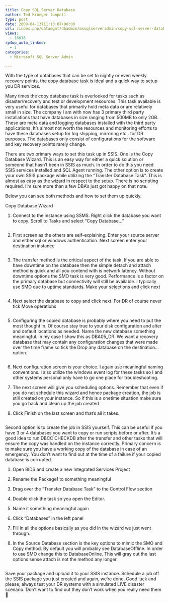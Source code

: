 ```yaml
---
title: Copy SQL Server Database
author: Ted Krueger (onpnt)
type: post
date: 2009-04-13T11:13:07+00:00
url: /index.php/datamgmt/dbadmin/mssqlserveradmin/copy-sql-server-database/
views:
  - 16018
rp4wp_auto_linked:
  - 1
categories:
  - Microsoft SQL Server Admin

---
```

With the type of databases that can be set to nightly or even weekly recovery points, the copy database task is ideal and a quick way to setup you DR services.

Many times the copy database task is overlooked for tasks such as disaster/recovery and test or development resources. This task available is very useful for databases that primarily hold meta data or are relatively small in size. The company I am with now has 3 primary third party installations that have databases in size ranging from 500MB to only 2GB. These are meta data and logging databases installed with the third party applications. It&#8217;s almost not worth the resources and monitoring efforts to have these databases setup for log shipping, mirroring etc.. for DR purposes. The databases only consist of configurations for the software and key recovery points rarely change.

There are two primary ways to set this task up in SSIS. One is the Copy Database Wizard. This is an easy way for either a quick solution or someone that hasn&#8217;t been in SSIS as much. In order to do this you need SSIS services installed and SQL Agent running. The other option is to create your own SSIS package while utilizing the &#8220;Transfer Database Task&#8221;. This is almost as easy as the wizard in respect to the setup. There is no scripting required. I&#8217;m sure more than a few DBA&#8217;s just got happy on that note. 

Below you can see both methods and how to set them up quickly.

Copy Database Wizard

1) Connect to the instance using SSMS. Right click the database you want to copy. Scroll to Tasks and select &#8220;Copy Database&#8230;&#8221;

<div class="image_block">
  <img src="/wp-content/uploads/blogs/DataMgmt//copydb_1.gif" alt="" title="" />
</div>

2) First screen as the others are self-explaining. Enter your source server and either sql or windows authentication. Next screen enter your destination instance

<div class="image_block">
  <img src="/wp-content/uploads/blogs/DataMgmt//copydb_2.gif" alt="" title="" />
</div>

3) The transfer method is the critical aspect of the task. If you are able to have downtime on the database then the simple detach and attach method is quick and all you contend with is network latency. Without downtime options the SMO task is very good. Performance is a factor on the primary database but connectivity will still be available. I typically use SMO due to uptime standards. Make your selections and click next

<div class="image_block">
  <img src="/wp-content/uploads/blogs/DataMgmt//copydb_3.gif" alt="" title="" />
</div>

4) Next select the database to copy and click next. For DR of course never tick Move operations

<div class="image_block">
  <img src="/wp-content/uploads/blogs/DataMgmt//copydb_4.gif" alt="" title="" />
</div>

5) Configuring the copied database is probably where you need to put the most thought in. Of course stay true to your disk configuration and alter and default locations as needed. Name the new database something meaningful. In my case I show this as DBA05_DR. We want a recovery database that may contain any configuration changes that were made over the time frame so tick the Drop any database on the destination… option.

<div class="image_block">
  <img src="/wp-content/uploads/blogs/DataMgmt//copydb_5.gif" alt="" title="" />
</div>

6) Next configuration screen is your choice. I again use meaningful naming conventions. I also utilize the windows event log for these tasks so I and other systems personal only have to go one place for troubleshooting. 

7) The next screen will give you scheduling options. Remember that even if you do not schedule this wizard and hence package creation, the job is still created on your instance. So if this is a onetime situation make sure you go back and clean up the job created

8) Click Finish on the last screen and that’s all it takes. 

<div class="image_block">
  <img src="/wp-content/uploads/blogs/DataMgmt//copydb_6.gif" alt="" title="" />
</div>

Second option is to create the job in SSIS yourself. This can be useful if you have 3 or 4 databases you want to copy or run scripts before or after. It’s a good idea to run DBCC CHECKDB after the transfer and other tasks that will ensure the copy was handled on the instance correctly. Primary concern is to make sure you have a working copy of the database in case of an emergency. You don’t want to find out at the time of a failure if your copied database is corrupted. 

1) Open BIDS and create a new Integrated Services Project
  
2) Rename the Package1 to something meaningful
  
3) Drag over the “Transfer Database Task” to the Control Flow section
  
4) Double click the task so you open the Editor.
  
5) Name it something meaningful again
  
6) Click “Databases” in the left panel
  
7) Fill in all the options basically as you did in the wizard we just went through.
  
8) In the Source Database section is the key options to mimic the SMO and Copy method. By default you will probably see DatabaseOffline. In order to use SMO change this to DatabaseOnline. This will gray out the last options sense attach is not the method any longer.

<div class="image_block">
  <img src="/wp-content/uploads/blogs/DataMgmt//copydb_7.gif" alt="" title="" />
</div>

Save your package and upload it to your SSIS instance. Schedule a job off the SSIS package you just created and again, we’re done. Good luck and please, always test your DR systems with a simulated LIVE disaster scenario. Don&#8217;t want to find out they don&#8217;t work when you really need them 🙂